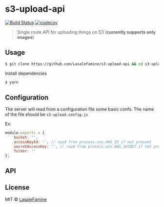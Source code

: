 # s3-upload-api
[![Build Status](https://travis-ci.org/LasaleFamine/s3-upload-api.svg?branch=master)](https://travis-ci.org/LasaleFamine/s3-upload-api) [![codecov](https://codecov.io/gh/LasaleFamine/s3-upload-api/badge.svg?branch=master)](https://codecov.io/gh/LasaleFamine/s3-upload-api?branch=master)

> Single route API for uploading things on S3 (**currently supports only images**)


## Usage

```bash
$ git clone https://github.com/LasaleFamine/s3-upload-api && cd s3-upload-api
```

Install dependencies

```bash
$ yarn
```

## Configuration

The server will read from a configuration file some basic confs.
The name of the file should be `s3-upload.config.js`

Ex:
```js
module.exports = {
	bucket: '',
	accessKeyId: '', // read from process.env.AWS_ID if not present
	secretAccessKey: '', // read from process.env.AWS_SECRET if not present
	folder: ''
};
```

## API



## License

MIT © [LasaleFamine](https://godev.space)
